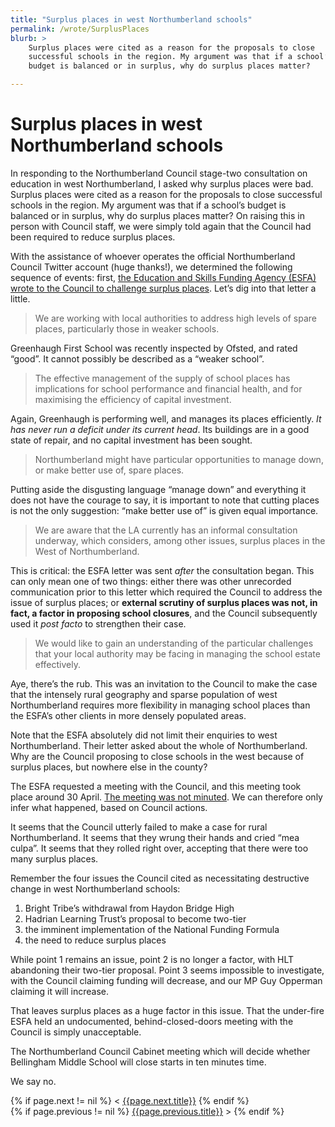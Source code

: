 ```yaml
---
title: "Surplus places in west Northumberland schools"
permalink: /wrote/SurplusPlaces
blurb: >
    Surplus places were cited as a reason for the proposals to close 
    successful schools in the region. My argument was that if a school’s 
    budget is balanced or in surplus, why do surplus places matter?

---
```

# Surplus places in west Northumberland schools

In responding to the Northumberland Council stage-two consultation on 
education in west Northumberland, I asked why surplus places were bad. Surplus 
places were cited as a reason for the proposals to close successful schools in 
the region. My argument was that if a school’s budget is balanced or in 
surplus, why do surplus places matter? On raising this in person with Council 
staff, we were simply told again that the Council had been required to reduce 
surplus places.

With the assistance of whoever operates the official Northumberland Council 
Twitter account (huge thanks!), we determined the following sequence of 
events: first, [the Education and Skills Funding Agency (ESFA) wrote to the 
Council to challenge surplus 
places](http://committeedocs.northumberland.gov.uk/MeetingDocs/37763_M9116.pdf). 
Let’s dig into that letter a little.

<blockquote>We are working with local authorities to address high levels of 
spare places, particularly those in weaker schools.</blockquote>

Greenhaugh First School was recently inspected by Ofsted, and rated “good”. It 
cannot possibly be described as a “weaker school”.

<blockquote>The effective management of the supply of school places has 
implications for school performance and financial health, and for maximising 
the efficiency of capital investment.</blockquote>

Again, Greenhaugh is performing well, and manages its places efficiently. *It 
has never run a deficit under its current head*. Its buildings are in a good 
state of repair, and no capital investment has been sought.

<blockquote>Northumberland might have particular opportunities to manage down, 
or make better use of, spare places.</blockquote>

Putting aside the disgusting language “manage down” and everything it does not 
have the courage to say, it is important to note that cutting places is not 
the only suggestion: “make better use of” is given equal importance.

<blockquote>We are aware that the LA currently has an informal consultation 
underway, which considers, among other issues, surplus places in the West of 
Northumberland.</blockquote>

This is critical: the ESFA letter was sent *after* the consultation began. 
This can only mean one of two things: either there was other unrecorded 
communication prior to this letter which required the Council to address the 
issue of surplus places; or **external scrutiny of surplus places was not, in 
fact, a factor in proposing school closures**, and the Council subsequently 
used it *post facto* to strengthen their case.

<blockquote>We would like to gain an understanding of the particular 
challenges that your local authority may be facing in managing the school 
estate effectively.</blockquote>

Aye, there’s the rub. This was an invitation to the Council to make the case 
that the intensely rural geography and sparse population of west 
Northumberland requires more flexibility in managing school places than the 
ESFA’s other clients in more densely populated areas.

Note that the ESFA absolutely did not limit their enquiries to west 
Northumberland. Their letter asked about the whole of Northumberland. Why are 
the Council proposing to close schools in the west because of surplus places, 
but nowhere else in the county?

The ESFA requested a meeting with the Council, and this meeting took place 
around 30 April. [The meeting was not 
minuted](https://twitter.com/tomchadwin/status/1015173577526726656). We can 
therefore only infer what happened, based on Council actions.

It seems that the Council utterly failed to make a case for rural 
Northumberland. It seems that they wrung their hands and cried “mea culpa”. It 
seems that they rolled right over, accepting that there were too many surplus 
places.

Remember the four issues the Council cited as necessitating destructive change 
in west Northumberland schools:

1. Bright Tribe’s withdrawal from Haydon Bridge High
2. Hadrian Learning Trust’s proposal to become two-tier
3. the imminent implementation of the National Funding Formula
4. the need to reduce surplus places

While point 1 remains an issue, point 2 is no longer a factor, with HLT 
abandoning their two-tier proposal. Point 3 seems impossible to investigate, 
with the Council claiming funding will decrease, and our MP Guy Opperman 
claiming it will increase.

That leaves surplus places as a huge factor in this issue. That the under-fire 
ESFA held an undocumented, behind-closed-doors meeting with the Council is 
simply unacceptable.

The Northumberland Council Cabinet meeting which will decide whether 
Bellingham Middle School will close starts in ten minutes time.

We say no.

<section id="nav">
    <div>
{% if page.next != nil %}
        &lt;&nbsp;<a href="{{page.next.url}}">{{page.next.title}}</a>
{% endif %}
    </div>
    <div>
{% if page.previous != nil %}
        <a href="{{page.previous.url}}">{{page.previous.title}}</a>&nbsp;&gt;
{% endif %}
    </div>
</section>
